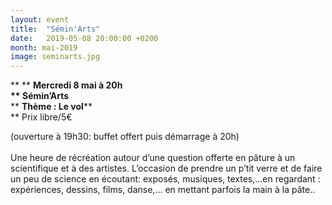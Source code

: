 ```yaml
---
layout: event
title:  "Sémin'Arts"
date:   2019-05-08 20:00:00 +0200
month: mai-2019
image: seminarts.jpg
---
```


**
**
**Mercredi 8 mai à 20h  
** **Sémin’Arts****  
** **Thème : Le vol****  
** Prix libre/5€

(ouverture à 19h30: buffet offert puis démarrage à 20h)<br /> <br /> Une heure de récréation autour d’une question offerte en pâture à un scientifique et à des artistes. L’occasion de prendre un p’tit verre et de faire un peu de science en écoutant: exposés, musiques, textes,…en regardant : expériences, dessins, films, danse,… en mettant parfois la main à la pâte..